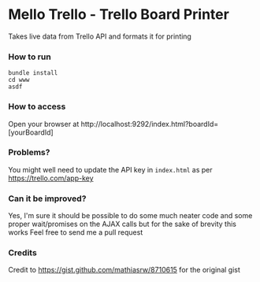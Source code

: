 # Mello Trello - Trello Board Printer

Takes live data from Trello API and formats it for printing

### How to run
```
bundle install
cd www
asdf
```

### How to access
Open your browser at http://localhost:9292/index.html?boardId=[yourBoardId]


### Problems? 

You might well need to update the API key in `index.html` as per https://trello.com/app-key 

### Can it be improved? 

Yes, I'm sure it should be possible to do some much neater code and some proper wait/promises on the AJAX calls but for the sake of brevity this works
Feel free to send me a pull request


### Credits

Credit to https://gist.github.com/mathiasrw/8710615 for the original gist